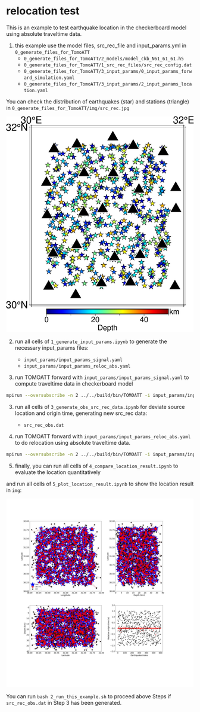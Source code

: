 # relocation test 

This is an example to test earthquake location in the checkerboard model using absolute traveltime data.

1. this example use the model files, src_rec_file and input_params.yml in `0_generate_files_for_TomoATT`
    - `0_generate_files_for_TomoATT/2_models/model_ckb_N61_61_61.h5`
    - `0_generate_files_for_TomoATT/1_src_rec_files/src_rec_config.dat`
    - `0_generate_files_for_TomoATT/3_input_params/0_input_params_forward_simulation.yaml`
    - `0_generate_files_for_TomoATT/3_input_params/2_input_params_location.yaml`

You can check the distribution of earthquakes (star) and stations (triangle) in `0_generate_files_for_TomoATT/img/src_rec.jpg`

![](../0_generate_files_for_TomoATT/img/src_rec.jpg)

2. run all cells of `1_generate_input_params.ipynb` to generate the necessary input_params files:
    - `input_params/input_params_signal.yaml`
    - `input_params/input_params_reloc_abs.yaml`

2. run TOMOATT forward with `input_params/input_params_signal.yaml` to compute traveltime data in checkerboard model
``` bash
mpirun --oversubscribe -n 2 ../../build/bin/TOMOATT -i input_params/input_params_signal.yaml
```

3. run all cells of `3_generate_obs_src_rec_data.ipynb` for deviate source location and origin time, generating new src_rec data:
    - `src_rec_obs.dat`

4. run TOMOATT forward with `input_params/input_params_reloc_abs.yaml` to do relocation using absolute traveltime data.
``` bash
mpirun --oversubscribe -n 2 ../../build/bin/TOMOATT -i input_params/input_params_reloc_abs.yaml
```

5. finally, you can run all cells of `4_compare_location_result.ipynb` to evaluate the location quantitatively

and run all cells of `5_plot_location_result.ipynb` to show the location result in `img`:

![](img/reloc_abs.jpg)

You can run `bash 2_run_this_example.sh` to proceed above Steps if `src_rec_obs.dat` in Step 3 has been generated.



